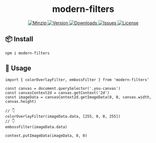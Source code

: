 <h1 align="center">modern-filters</h1>

<p align="center">
  <a href="https://unpkg.com/modern-filters">
    <img src="https://img.shields.io/bundlephobia/minzip/modern-filters" alt="Minzip">
  </a>
  <a href="https://www.npmjs.com/package/modern-filters">
    <img src="https://img.shields.io/npm/v/modern-filters.svg" alt="Version">
  </a>
  <a href="https://www.npmjs.com/package/modern-filters">
    <img src="https://img.shields.io/npm/dm/modern-filters" alt="Downloads">
  </a>
  <a href="https://github.com/qq15725/modern-filters/issues">
    <img src="https://img.shields.io/github/issues/qq15725/modern-filters" alt="Issues">
  </a>
  <a href="https://github.com/qq15725/modern-filters/blob/main/LICENSE">
    <img src="https://img.shields.io/npm/l/modern-filters.svg" alt="License">
  </a>
</p>

## 📦 Install

```shell
npm i modern-filters
```

## 🦄 Usage

```shell
import { colorOverlayFilter, embossFilter } from 'modern-filters'

const canvas = document.querySelector('.you-canvas')
const canvasContext2d = canvas.getContext('2d')
const imageData = canvasContext2d.getImageData(0, 0, canvas.width, canvas.height)

// 👇
colorOverlayFilter(imageData.data, [255, 0, 0, 255])
// 👇
embossFilter(imageData.data)

context.putImageData(imageData, 0, 0)
```
